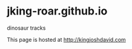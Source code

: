 jking-roar.github.io
====================

dinosaur tracks

This page is hosted at http://kingjoshdavid.com

